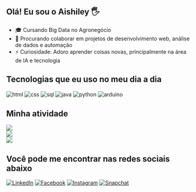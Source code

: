 ## Olá! Eu sou o Aishiley 🖐

- 🎓 Cursando Big Data no Agronegócio
- 💞 Procurando colaborar em projetos de desenvolvimento web, análise de dados e automação
- ⚡ Curiosidade: Adoro aprender coisas novas, principalmente na área de IA e tecnologia

## Tecnologias que eu uso no meu dia a dia

<div style="display: inline_block">
  <img align="center" alt="html" src="https://img.shields.io/badge/HTML5-E34F26?style=for-the-badge&logo=html&logoColor=white" />
  <img align="center" alt="css" src="https://img.shields.io/badge/CSS3-1572B6?style=for-the-badge&logo=css3&logoColor=white" />
  <img align="center" alt="sql" src="https://img.shields.io/badge/SQL-4479A1?style=for-the-badge&logo=sql&logoColor=white" />
  <img align="center" alt="java" src="https://img.shields.io/badge/Java-007396?style=for-the-badge&logo=java&logoColor=white" />
  <img align="center" alt="python" src="https://img.shields.io/badge/Python-3776AB?style=for-the-badge&logo=python&logoColor=white" />
  <img align="center" alt="arduino" src="https://img.shields.io/badge/Arduino-00979D?style=for-the-badge&logo=arduino&logoColor=white" />
</div>

## Minha atividade
![](https://github-readme-stats.vercel.app/api?username=aaishiley&theme=red_navy&hide_border=false&include_all_commits=false&count_private=false)<br/>
![](https://github-readme-streak-stats.herokuapp.com/?user=aaishiley&theme=red_navy&hide_border=false)<br/>
![](https://github-readme-stats.vercel.app/api/top-langs/?username=aaishiley&theme=red_navy&hide_border=false&include_all_commits=false&count_private=false&layout=compact)


## Você pode me encontrar nas redes sociais abaixo

[![LinkedIn](https://img.shields.io/badge/LinkedIn-0077B5?style=for-the-badge&logo=linkedin&logoColor=white)](https://www.linkedin.com/in/aishiley-fran%C3%A7a-1a387325a?utm_source=share&utm_campaign=share_via&utm_content=profile&utm_medium=android_app)
[![Facebook](https://img.shields.io/badge/Facebook-1877F2?style=for-the-badge&logo=facebook&logoColor=white)](https://www.facebook.com/share/19QVmK5cBS/)
[![Instagram](https://img.shields.io/badge/Instagram-E4405F?style=for-the-badge&logo=instagram&logoColor=white)](https://www.instagram.com/eu.arielaa/profilecard/?igsh=MXUyNDc1MjhhZ3h1OQ==)
[![Snapchat](https://img.shields.io/badge/Snapchat-FFFC00?style=for-the-badge&logo=snapchat&logoColor=black)](https://www.snapchat.com/add/aishileyy?share_id=TGteEH6qVkU&locale=pt-BR)


